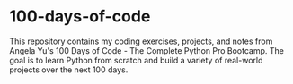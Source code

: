 # 100-days-of-code
 This repository contains my coding exercises, projects, and notes from Angela Yu's 100 Days of Code - The Complete Python Pro Bootcamp. The goal is to learn Python from scratch and build a variety of real-world projects over the next 100 days.
